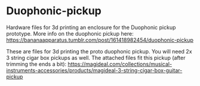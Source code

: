 # Duophonic-pickup
Hardware files for 3d printing an enclosure for the Duophonic pickup prototype. More info on the duophonic pickup here: https://bananaapparatus.tumblr.com/post/161418982454/duophonic-pickup

These are files for 3d printing the proto duophonic pickup. You will need 2x 3 string cigar box pickups as well. The attached files fit this pickup (after trimming the ends a bit): https://magideal.com/collections/musical-instruments-accessories/products/magideal-3-string-cigar-box-guitar-pickup
